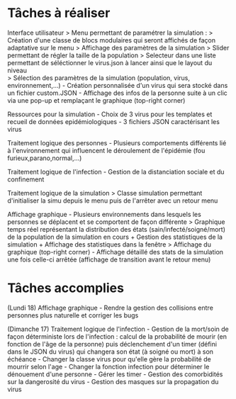 # Tâches à réaliser

Interface utilisateur
	> Menu permettant de paramétrer la simulation :
		> Création d'une classe de blocs modulaires qui seront affichés de façon adaptative sur le menu
		> Affichage des paramètres de la simulation
		> Slider permettant de régler la taille de la population
		> Selecteur dans une liste permettant de séléctionner le virus.json à lancer ainsi que le layout du niveau	
		> Sélection des paramètres de la simulation (population, virus, environnement,...)
		- Création personnalisée d'un virus qui sera stocké dans un fichier custom.JSON
	- Affichage des infos de la personne suite à un clic via une pop-up et remplaçant le graphique (top-right corner)

Ressources pour la simulation
	- Choix de 3 virus pour les templates et recueil de données epidémiologiques
	- 3 fichiers JSON caractérisant les virus

Traitement logique des personnes
	- Plusieurs comportements différents lié à l'environnement qui influencent le déroulement de l'épidémie (fou furieux,parano,normal,...)

Traitement logique de l'infection
	- Gestion de la distanciation sociale et du confinement

Traitement logique de la simulation
	> Classe simulation permettant d'initialiser la simu depuis le menu puis de l'arrêter avec un retour menu

Affichage graphique
	- Plusieurs environnements dans lesquels les personnes se déplacent et se comportent de façon différente
	> Graphique temps réel représentant la distribution des états (sain/infecté/soigné/mort) de la population de la simulation en cours
		+ Gestion des statistiques de la simulation
		+ Affichage des statistiques dans la fenêtre
		> Affichage du graphique (top-right corner)
	- Affichage détaillé des stats de la simulation une fois celle-ci arrêtée (affichage de transition avant le retour menu)

# Tâches accomplies 

(Lundi 18)
Affichage graphique
	- Rendre la gestion des collisions entre personnes plus naturelle et corriger les bugs

(Dimanche 17)
Traitement logique de l'infection
	- Gestion de la mort/soin de façon déterministe lors de l'infection : calcul de la probabilité de mourir (en fonction de l'âge de la personne) puis déclenchement d'un timer (défini dans le JSON du virus) qui changera son état (à soigné ou mort) à son échéance
		- Changer la classe virus pour qu'elle gère la probabilité de mourrir selon l'age
		- Changer la fonction infection pour déterminer le dénouement d'une personne
		- Gérer les timer
	- Gestion des comorbidités sur la dangerosité du virus
	- Gestion des masques sur la propagation du virus
